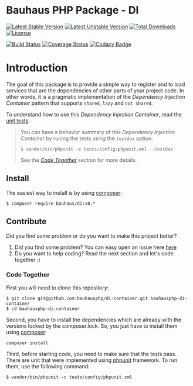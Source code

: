 # Bauhaus PHP Package - DI

[![Latest Stable Version](https://poser.pugx.org/bauhaus/di-container/v/stable?format=flat-square)](https://packagist.org/packages/bauhaus/di-container)
[![Latest Unstable Version](https://poser.pugx.org/bauhaus/di-container/v/unstable?format=flat-square)](https://packagist.org/packages/bauhaus/di-container)
[![Total Downloads](https://poser.pugx.org/bauhaus/di-container/downloads?format=flat-square)](https://packagist.org/packages/bauhaus/di-container)
[![License](https://poser.pugx.org/bauhaus/di-container/license?format=flat-square)](LICENSE)

[![Build Status](https://img.shields.io/travis/bauhausphp/di-container/master.svg?style=flat-square)](https://travis-ci.org/bauhausphp/di-container)
[![Coverage Status](https://img.shields.io/coveralls/bauhausphp/di-container/master.svg?style=flat-square)](https://coveralls.io/github/bauhausphp/di-container?branch=master)
[![Codacy Badge](https://img.shields.io/codacy/e9884ae8a00f46f3bea9cdb565104569.svg?style=flat-square)](https://www.codacy.com/app/fefas/bauhausphp-di-container)

# Introduction

The goal of this package is to provide a simple way to register and to load
services that are the dependencies of other parts of your project code. In other
words, it is a  pragmatic implementation of the *Dependency Injection Container*
pattern that supports `shared`, `lazy` and `not shared`.

To understand how to use this *Dependency Injection Container*, read the
[unit tests](https://github.com/bauhausphp/di-container/blob/master/tests/unit/DIContainer.php).

> You can have a behavior summary of this *Dependency Injection Container* by
> runing the tests using the `testdox` option:
>
> ```
> $ vendor/bin/phpunit -c tests/config/phpunit.xml --testdox
> ```
>
> See the *[Code Together](#code-together)* section for more details.

## Install

The easiest way to install is by using [composer](https://getcomposer.org/):

```
$ composer require bauhaus/di:v0.*
```

## Contribute

Did you find some problem or do you want to make this project better?

1. Did you find some problem? You can easy open an issue here
   [here](https://github.com/bauhausphp/di-container/issues)
2. Do you want to help coding? Read the next section and let's code together :)

### Code Together

First you will need to clone this repository:

```
$ git clone git@github.com:bauhausphp/di-container.git bauhausphp-di-container
$ cd bauhausphp-di-container
```

Second, you have to install the dependencies which are already with the versions
locked by the composer.lock. So, you just have to install them using
[composer](https://getcomposer.org/):

```
composer install
```

Third, before starting code, you need to make sure that the tests pass. There
are unit that were implemented using [phpunit](https://phpunit.de/) framework.
To run them, use the following command:

```
$ vendor/bin/phpunit -c tests/config/phpunit.xml
```
